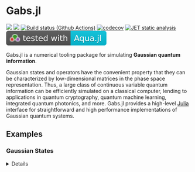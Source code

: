 # Gabs.jl

[![](https://img.shields.io/badge/docs-stable-blue.svg)](https://apkille.github.io/Gabs.jl/stable)
[![](https://img.shields.io/badge/docs-dev-lightblue.svg)](https://apkille.github.io/Gabs.jl/dev)
[![Build status (Github Actions)](https://github.com/apkille/Gabs.jl/workflows/CI/badge.svg)](https://github.com/apkille/Gabs.jl/actions)
[![codecov](https://codecov.io/github/apkille/Gabs.jl/graph/badge.svg?token=JWMOD4FY6P)](https://codecov.io/github/apkille/Gabs.jl)
[![JET static analysis](https://img.shields.io/badge/%F0%9F%9B%A9%EF%B8%8F_tested_with-JET.jl-233f9a)](https://github.com/aviatesk/JET.jl)
[![Aqua QA](https://raw.githubusercontent.com/JuliaTesting/Aqua.jl/master/badge.svg)](https://github.com/JuliaTesting/Aqua.jl)

Gabs.jl is a numerical tooling package for simulating **Gaussian quantum information**.

Gaussian states and operators have the convenient property that they can be
characterized by low-dimensional matrices in the phase space representation.
Thus, a large class of continuous variable quantum information can be efficiently
simulated on a classical computer, lending to applications in quantum cryptography, quantum machine learning, integrated quantum photonics, and more. Gabs.jl provides a high-level [Julia](https://julialang.org) interface for straightforward and high performance implementations of Gaussian quantum systems.

## Examples
### Gaussian States

<details>
 <summaryClick me! ></summary>
<p>

A wide variety of predefined methods to create a specific instance of the [`GaussianState`](https://apkille.github.io/Gabs.jl/dev/API/#Gabs.GaussianState) type are available. For a full description of the API for Gaussian states, see the [State Zoo section](https://apkille.github.io/Gabs.jl/dev/zoos/#State-Zoo) of the documentation. Let's see a few well-known examples:

```julia
julia> using Gabs

julia> s1 = vacuumstate()
GaussianState for 1 mode.
mean: 2-element Vector{Float64}:
 0.0
 0.0
covariance: 2×2 Matrix{Float64}:
 1.0  0.0
 0.0  1.0

julia> s2 = coherentstate(rand(ComplexF64))
GaussianState for 1 mode.
mean: 2-element Vector{Float64}:
 1.1000447533324929
 0.38900397266196973
covariance: 2×2 Matrix{Float64}:
 1.0  0.0
 0.0  1.0

julia> s3 = squeezedstate(rand(Float64), rand(Float64))
GaussianState for 1 mode.
mean: 2-element Vector{Float64}:
 0.0
 0.0
covariance: 2×2 Matrix{Float64}:
 0.414711   0.0537585
 0.0537585  0.609798
```

Tensor products of Gaussian states are called with `⊗` or `tensor`:

```julia
julia> tp = s1 ⊗ s2 ⊗ s3
GaussianState for 3 modes.
mean: 6-element Vector{Float64}:
 0.0
 0.0
 1.1000447533324929
 0.38900397266196973
 0.0
 0.0
covariance: 6×6 Matrix{Float64}:
 1.0  0.0  0.0  0.0  0.0        0.0
 0.0  1.0  0.0  0.0  0.0        0.0
 0.0  0.0  1.0  0.0  0.0        0.0
 0.0  0.0  0.0  1.0  0.0        0.0
 0.0  0.0  0.0  0.0  0.414711   0.0537585
 0.0  0.0  0.0  0.0  0.0537585  0.609798
```

Partial traces of Gaussian states are called with `ptrace`:

```julia
julia> ptrace(tp, [1, 3])
GaussianState for 2 modes.
mean: 4-element Vector{Float64}:
 0.0
 0.0
 0.0
 0.0
covariance: 4×4 Matrix{Float64}:
 1.0  0.0  0.0        0.0
 0.0  1.0  0.0        0.0
 0.0  0.0  0.414711   0.0537585
 0.0  0.0  0.0537585  0.609798
```

### Gaussian Operators

<details>
 <summaryClick me! ></summary>
<p>

Gabs.jl contains many predefined methods to create instances [`GaussianUnitary`](https://apkille.github.io/Gabs.jl/dev/API/#Gabs.GaussianUnitary) and [`GaussianChannel`](https://apkille.github.io/Gabs.jl/dev/API/#Gabs.GaussianChannel) types. For a full description of the API for Gaussian operators, see the [Operator Zoo section](https://apkille.github.io/Gabs.jl/dev/zoos/#Operator-Zoo) of the documentation. Let's see a few well-known examples:

```julia
julia> using Gabs

julia> un = displace(rand(ComplexF64))
GaussianUnitary for 1 mode.
displacement: 2-element Vector{Float64}:
 1.0165172806010776
 0.6534135749806397
symplectic: 2×2 Matrix{Float64}:
 1.0  0.0
 0.0  1.0

julia> ch = amplifier(rand(Float64), rand(Int64))
GaussianChannel for 1 mode.
displacement: 2-element Vector{Float64}:
 0.0
 0.0
transform: 2×2 Matrix{Float64}:
 1.49009  0.0
 0.0      1.49009
noise: 2×2 Matrix{Float64}:
 1.03156e19  0.0
 0.0         1.03156e19
```

Applications of these operators on states can be called in-place with `apply!` and out-of-place with `*`:

```julia
julia> s = vacuumstate();

julia> apply!(s, un); s
GaussianState for 1 mode.
mean: 2-element Vector{Float64}:
 1.0165172806010776
 0.6534135749806397
covariance: 2×2 Matrix{Float64}:
 1.0  0.0
 0.0  1.0

julia> tp = (ch ⊗ ch ⊗ ch) * (s ⊗ s ⊗ s)
GaussianState for 3 modes.
mean: 6-element Vector{Float64}:
 1.039294184970358
 3.583714987592534
 1.039294184970358
 3.583714987592534
 1.039294184970358
 3.583714987592534
covariance: 6×6 Matrix{Float64}:
 1.03156e19  0.0         0.0         0.0         0.0         0.0
 0.0         1.03156e19  0.0         0.0         0.0         0.0
 0.0         0.0         1.03156e19  0.0         0.0         0.0
 0.0         0.0         0.0         1.03156e19  0.0         0.0
 0.0         0.0         0.0         0.0         1.03156e19  0.0
 0.0         0.0         0.0         0.0         0.0         1.03156e19
```
